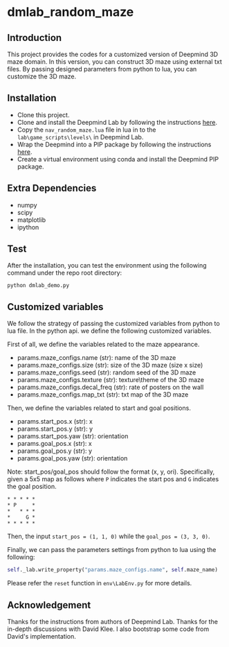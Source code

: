 # dmlab_random_maze
## Introduction
This project provides the codes for a customized version of Deepmind 3D maze domain. In this version, you can
construct 3D maze using external txt files. By passing designed parameters from python to lua, you can customize
the 3D maze.
## Installation
* Clone this project.
* Clone and install the Deepmind Lab by following the instructions [here](https://github.com/deepmind/lab).
* Copy the `nav_random_maze.lua` file in lua in to the `lab\game_scripts\levels\` in Deepmind Lab.
* Wrap the Deepmind into a PIP package by following the instructions [here](https://github.com/deepmind/lab/blob/master/python/pip_package/README.md).
* Create a virtual environment using conda and install the Deepmind PIP package.
## Extra Dependencies
* numpy
* scipy
* matplotlib
* ipython
## Test
After the installation, you can test the environment using the following command under the repo root directory:
```
python dmlab_demo.py
```
## Customized variables
We follow the strategy of passing the customized variables from python to lua file. In the python api. we define
the following customized variables.

First of all, we define the variables related to the maze appearance.
* params.maze_configs.name (str): name of the 3D maze
* params.maze_configs.size (str): size of the 3D maze (size x size)
* params.maze_configs.seed (str): random seed of the 3D maze
* params.maze_configs.texture (str): texture\theme of the 3D maze
* params.maze_configs.decal_freq (str): rate of posters on the wall
* params.maze_configs.map_txt (str): txt map of the 3D maze

Then, we define the variables related to start and goal positions.
* params.start_pos.x (str): x
* params.start_pos.y (str): y
* params.start_pos.yaw (str): orientation 
* params.goal_pos.x (str): x
* params.goal_pos.y (str): y
* params.goal_pos.yaw (str): orientation

Note: start_pos/goal_pos should follow the format (x, y, ori). Specifically,
given a 5x5 map as follows where `P` indicates the start pos and `G` indicates
the goal position.
```
* * * * *
* P     *
*   * * *
*     G *
* * * * *
```
Then, the input `start_pos = (1, 1, 0)` while the `goal_pos = (3, 3, 0)`. 

Finally, we can pass the parameters settings from python to lua using the following:
```python
self._lab.write_property("params.maze_configs.name", self.maze_name)
```
Please refer the `reset` function in `env\LabEnv.py` for more details. 
## Acknowledgement
Thanks for the instructions from authors of Deepmind Lab. Thanks for the in-depth discussions with David Klee. I also
bootstrap some code from David's implementation.
